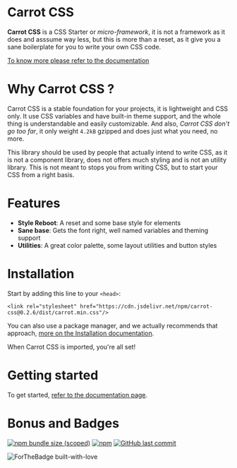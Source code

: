 # Carrot CSS

**Carrot CSS** is a CSS Starter or _micro-framework_, it is not a framework as it does and asssume way less, but this is more than a reset, as it give you a sane boilerplate for you to write your own CSS code.

[To know more please refer to the documentation](https://tomquinonero.github.io/carrot-css/)

# Why Carrot CSS ?

Carrot CSS is a stable foundation for your projects, it is lightweight and CSS only. It use CSS variables and have built-in theme support, and the whole thing is understandable and easily customizable.
And also, _Carrot CSS don't go too far_, it only weight `4.2kB` gzipped and does just what you need, no more.

This library should be used by people that actually intend to write CSS, as it is not a component library, does not offers much styling and is not an utility library.
This is not meant to stops you from writing CSS, but to start your CSS from a right basis.

# Features

- **Style Reboot**: A reset and some base style for elements
- **Sane base**: Gets the font right, well named variables and theming support
- **Utilities**: A great color palette, some layout utilities and button styles

# Installation

Start by adding this line to your `<head>`:

```
<link rel="stylesheet" href="https://cdn.jsdelivr.net/npm/carrot-css@0.2.6/dist/carrot.min.css"/>
```

You can also use a package manager, and we actually recommends that approach, [more on the Installation documentation](https://tomquinonero.github.io/carrot-css/documentation/installation/).

When Carrot CSS is imported, you're all set!

# Getting started

To get started, [refer to the documentation page](https://tomquinonero.github.io/carrot-css/getting-started/).

# Bonus and Badges

[![npm bundle size (scoped)](https://img.shields.io/bundlephobia/min/carrot-css/0)](https://bundlephobia.com/result?p=carrot-css) [![npm](https://img.shields.io/npm/v/carrot-css)](https://www.npmjs.com/package/carrot-css) [![GitHub last commit](https://img.shields.io/github/last-commit/tomquinonero/carrot-css)](https://github.com/tomquinonero/carrot-css)

![ForTheBadge built-with-love](http://ForTheBadge.com/images/badges/built-with-love.svg)
